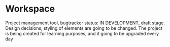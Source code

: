 # Workspace
Project management tool, bugtracker
status: IN DEVELOPMENT, draft stage. Design decisions, styling of elements are going to be changed.
The project is being created for learning purposes, and it going to be upgraded every day

